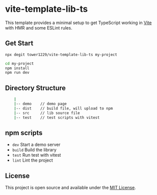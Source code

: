 # vite-template-lib-ts

This template provides a minimal setup to get TypeScript working in [Vite](https://cn.vitejs.dev/guide/) with HMR and some ESLint rules.

## Get Start

```bash
npx degit tower1229/vite-template-lib-ts my-project

cd my-project
npm install
npm run dev
```

## Directory Structure

```bash
    |
    |-- demo    // demo page
    |-- dist    // build file, will upload to npm
    |-- src     // lib source file
    |-- test    // test scripts with vitest
```

## npm scripts

- `dev` Start a demo server
- `build` Build the library
- `test` Run test with vitest
- `lint` Lint the project

## License

This project is open source and available under the [MIT License](LICENSE).
